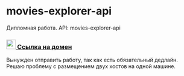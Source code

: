# movies-explorer-api

Дипломная работа. API: movies-explorer-api

### <img src="https://cdn-icons-png.flaticon.com/512/7135/7135133.png" width="25" />[ Ссылка на домен](api.kejero.diploma.nomoredomains.sbs)
Вынужден отправить работу, так как есть обязательный дедлайн. Решаю проблему с размещением двух хостов на одной машине.
